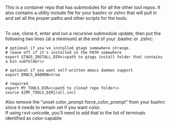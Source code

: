 This is a container repo that has submodules for all the other tool repos.
It also contains a utility include file for your bashrc or zshrc that will pull in
and set all the proper paths and other scripts for the tools.
<br><br>

To use, clone it, enter and run a recursive submodule update, then put the
following two lines (at a minimum) at the end of your .bashrc or .zshrc:

```
# optional if you've installed gtags somewhere strange.
# leave off if it's installed in the PATH somewhere
export GTAGS_INSTALL_DIR=\<path to gtags install folder that contains a bin subfolder\>

# optional if you want self-written emacs daemon support
export EMACS_DAEMON=true

# required
export MY_TOOLS_DIR=\<path to cloned repo folder\>
source ${MY_TOOLS_DIR}/all.incl
```

Also remove the "unset color_prompt force_color_prompt" from your bashrc since it needs to remain set if you want color.<br>
If using rxvt-unicode, you'll need to add that to the list of terminals identified as color-capable
